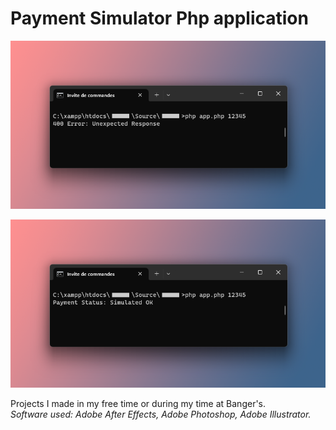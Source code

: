 <h1>Payment Simulator Php application</h1>

![alt text](https://github.com/Fjerdingstad/portfolio/blob/main/Php/PaymentApp/realPayment.png?raw=true)

![alt text](https://github.com/Fjerdingstad/portfolio/blob/main/Php/PaymentApp/simulatedPayment.png?raw=true)

Projects I made in my free time or during my time at Banger's. <br/>
<i>Software used: Adobe After Effects, Adobe Photoshop, Adobe Illustrator. </i>
